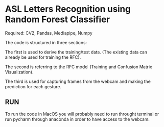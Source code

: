 # ASL Letters Recognition using Random Forest Classifier 

Required: CV2, Pandas, Mediapipe, Numpy

The code is structured in three sections:
  
  The first is used to derive the training/test data. (The existing data can already be used for training the RFC).
  
  The second is referring to the RFC model (Training and Confusion Matrix Visualization).
  
  The third is used for capturing frames from the webcam and making the prediction for each gesture.

## RUN
To run the code in MacOS you will probably need to run throught terminal or run pycharm through anaconda in order to have access to the webcam.

